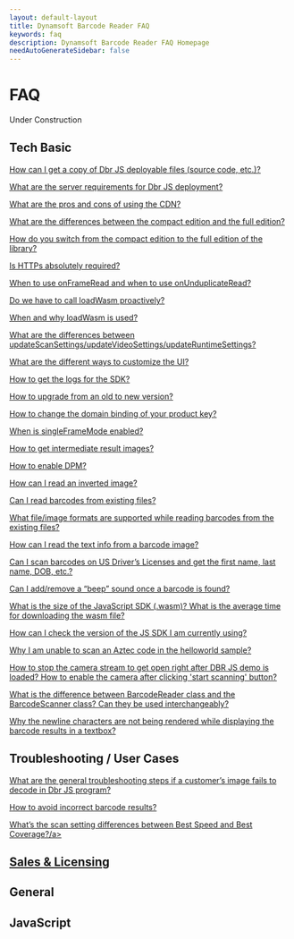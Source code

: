 ```yaml
---
layout: default-layout
title: Dynamsoft Barcode Reader FAQ
keywords: faq
description: Dynamsoft Barcode Reader FAQ Homepage
needAutoGenerateSidebar: false
---
```


# FAQ

Under Construction

## Tech Basic

<a href="{{site.faq}}ways-to-copy-dbr-js-deployable-files.html" target="_blank">How can I get a copy of Dbr JS deployable files (source code, etc.)?</a>

<a href="{{site.faq}}server-requirements-for-dbr-js-deployment.html" target="_blank">What are the server requirements for Dbr JS deployment?</a>

<a href="{{site.faq}}pros-and-cons-of-cdn.html" target="_blank">What are the pros and cons of using the CDN?</a>

<a href="{{site.faq}}differences-between-full-and-compact-editions.html" target="_blank">What are the differences between the compact edition and the full edition?</a>

<a href="{{site.faq}}switch-compact-to-full.html" target="_blank">How do you switch from the compact edition to the full edition of the library?</a>

<a href="{{site.faq}}is-https-required.html" target="_blank">Is HTTPs absolutely required?</a>

<a href="{{site.faq}}use-of-onFrameRead-and-onUnduplicateRead.html" target="_blank">When to use onFrameRead and when to use onUnduplicateRead?</a>

<a href="{{site.faq}}call-loadWasm-proactively.html" target="_blank">Do we have to call loadWasm proactively?</a>

<a href="{{site.faq}}when-loadWasm-is-used.html" target="_blank">When and why loadWasm is used?</a>

<a href="{{site.faq}}differences-between-updateScanSettings-updateVideoSettings-and-updateRuntimeSettings.html" target="_blank">What are the differences between updateScanSettings/updateVideoSettings/updateRuntimeSettings?</a>

<a href="{{site.faq}}different-ways-to-customize-ui.html" target="_blank">What are the different ways to customize the UI?</a>

<a href="{{site.faq}}get-sdk-logs.html" target="_blank">How to get the logs for the SDK?</a>

<a href="{{site.faq}}upgrade-old-to-new.html" target="_blank">How to upgrade from an old to new version?</a>

<a href="{{site.faq}}change-domain-binding-of-product-key.html" target="_blank">How to change the domain binding of your product key?</a>

<a href="{{site.faq}}when-singleFrameMode-is-enabled.html" target="_blank">When is singleFrameMode enabled?</a>

<a href="{{site.faq}}get-intermediate-result-images.html" target="_blank">How to get intermediate result images?</a>

<a href="{{site.faq}}how-to-enable-dpm.html" target="_blank">How to enable DPM?</a>

<a href="{{site.faq}}read-inverted-image.html" target="_blank">How can I read an inverted image?</a>

<a href="{{site.faq}}read-from-existing-files.html" target="_blank">Can I read barcodes from existing files?</a>

<a href="{{site.faq}}formats-supported-for-existing-files.html" target="_blank">What file/image formats are supported while reading barcodes from the existing files?</a>

<a href="{{site.faq}}read-text-from-barcode-image.html" target="_blank">How can I read the text info from a barcode image?</a>

<a href="{{site.faq}}scan-US-drivers-license.html" target="_blank">Can I scan barcodes on US Driver’s Licenses and get the first name, last name, DOB, etc.?</a>

<a href="{{site.faq}}add-remove-beep-sound.html" target="_blank">Can I add/remove a “beep” sound once a barcode is found?</a>

<a href="{{site.faq}}size-of-wasm.html" target="_blank">What is the size of the JavaScript SDK (.wasm)? What is the average time for downloading the wasm file?</a>

<a href="{{site.faq}}check-current-version.html" target="_blank">How can I check the version of the JS SDK I am currently using?</a>

<a href="{{site.faq}}unable-to-scan-aztec-code.html" target="_blank">Why I am unable to scan an Aztec code in the helloworld sample?</a>

<a href="{{site.faq}}stop-camera-to-open-right-away.html" target="_blank">How to stop the camera stream to get open right after DBR JS demo is loaded? How to enable the camera after clicking 'start scanning' button?</a>

<a href="{{site.faq}}difference-between-barcodeReader-and-barcodeScanner.html" target="_blank">What is the difference between BarcodeReader class and the BarcodeScanner class? Can they be used interchangeably?</a>

<a href="{{site.faq}}newline-character-not-being-rendered.html" target="_blank">Why the newline characters are not being rendered while displaying the barcode results in a textbox?</a>

## Troubleshooting / User Cases

<a href="{{site.faq}}general-troubleshooting-steps-for-decode-failure.html" target="_blank">What are the general troubleshooting steps if a customer’s image fails to decode in Dbr JS program?</a>

<a href="{{site.faq}}avoid-incorrect-barcode-results.html" target="_blank">How to avoid incorrect barcode results?</a>

<a href="{{site.faq}}difference-between-bestspeed-and-bestcoverage.html" target="_blank">What’s the scan setting differences between Best Speed and Best Coverage?/a>

## Sales & Licensing

<a href="{{site.faq}}.html" target="_blank"></a>

<a href="{{site.faq}}.html" target="_blank"></a>

<a href="{{site.faq}}.html" target="_blank"></a>

<a href="{{site.faq}}.html" target="_blank"></a>

<a href="{{site.faq}}.html" target="_blank"></a>

<a href="{{site.faq}}.html" target="_blank"></a>

<a href="{{site.faq}}.html" target="_blank"></a>

<a href="{{site.faq}}.html" target="_blank"></a>

<a href="{{site.faq}}.html" target="_blank"></a>

<a href="{{site.faq}}.html" target="_blank"></a>

<a href="{{site.faq}}.html" target="_blank"></a>

## General

## JavaScript
